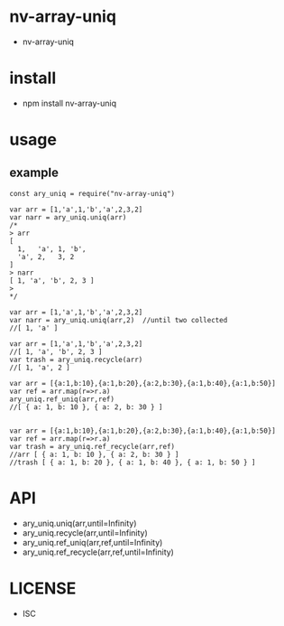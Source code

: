 nv-array-uniq
============
- nv-array-uniq 


install
=======
- npm install nv-array-uniq 

usage
=====
    
example
-------

    const ary_uniq = require("nv-array-uniq")

    var arr = [1,'a',1,'b','a',2,3,2]
    var narr = ary_uniq.uniq(arr)
    /*
    > arr
    [
      1,   'a', 1, 'b',
      'a', 2,   3, 2
    ]
    > narr
    [ 1, 'a', 'b', 2, 3 ]
    >
    */

    var arr = [1,'a',1,'b','a',2,3,2]
    var narr = ary_uniq.uniq(arr,2)  //until two collected
    //[ 1, 'a' ]

    var arr = [1,'a',1,'b','a',2,3,2]
    //[ 1, 'a', 'b', 2, 3 ]
    var trash = ary_uniq.recycle(arr)
    //[ 1, 'a', 2 ]

    var arr = [{a:1,b:10},{a:1,b:20},{a:2,b:30},{a:1,b:40},{a:1,b:50}]
    var ref = arr.map(r=>r.a)
    ary_uniq.ref_uniq(arr,ref)
    //[ { a: 1, b: 10 }, { a: 2, b: 30 } ]
    
    
    var arr = [{a:1,b:10},{a:1,b:20},{a:2,b:30},{a:1,b:40},{a:1,b:50}]
    var ref = arr.map(r=>r.a)
    var trash = ary_uniq.ref_recycle(arr,ref)
    //arr [ { a: 1, b: 10 }, { a: 2, b: 30 } ]
    //trash [ { a: 1, b: 20 }, { a: 1, b: 40 }, { a: 1, b: 50 } ]

API
====
- ary\_uniq.uniq(arr,until=Infinity)
- ary\_uniq.recycle(arr,until=Infinity)
- ary\_uniq.ref\_uniq(arr,ref,until=Infinity)
- ary\_uniq.ref\_recycle(arr,ref,until=Infinity)


LICENSE
=======
- ISC 
